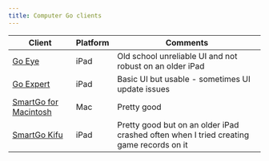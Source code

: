 ```yaml
---
title: Computer Go clients
---
```

Client|Platform|Comments
-|-|-
[Go Eye](https://itunes.apple.com/us/app/go-eye/id562516957?mt=8)|iPad|Old school unreliable UI and not robust on an older iPad
[Go Expert](https://itunes.apple.com/gb/app/go-expert-sgf-editor/id1022496928?mt=8)|iPad|Basic UI but usable - sometimes UI update issues
[SmartGo for Macintosh](https://smartgo.com/mac.html)|Mac|Pretty good
[SmartGo Kifu](https://smartgo.com/kifu.html)|iPad|Pretty good but on an older iPad crashed often when I tried creating game records on it